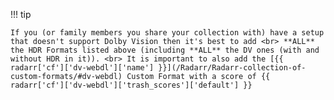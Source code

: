 !!! tip

    If you (or family members you share your collection with) have a setup that doesn't support Dolby Vision then it's best to add <br> **ALL** the HDR Formats listed above (including **ALL** the DV ones (with and without HDR in it)). <br> It is important to also add the [{{ radarr['cf']['dv-webdl']['name'] }}](/Radarr/Radarr-collection-of-custom-formats/#dv-webdl) Custom Format with a score of {{ radarr['cf']['dv-webdl']['trash_scores']['default'] }}
